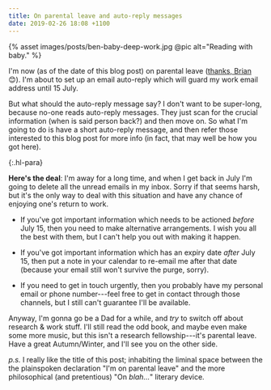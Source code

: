 ```yaml
---
title: On parental leave and auto-reply messages
date: 2019-02-26 18:08 +1100
---
```


{% asset images/posts/ben-baby-deep-work.jpg @pic alt="Reading with baby." %}

I'm now (as of the date of this blog post) on parental leave ([thanks,
Brian](http://www.anu.edu.au/news/all-news/anu-announces-major-expansion-of-parental-leave)
😊). I'm about to set up an email auto-reply which will guard my work email
address until 15 July.

But what should the auto-reply message say? I don't want to be super-long,
because no-one reads auto-reply messages. They just scan for the crucial
information (when is said person back?) and then move on. So what I'm going to
do is have a short auto-reply message, and then refer those interested to this
blog post for more info (in fact, that may well be how you got here).

{:.hl-para}

**Here's the deal**: I'm away for a long time, and when I get back in July I'm
going to delete all the unread emails in my inbox. Sorry if that seems harsh,
but it's the only way to deal with this situation and have any chance of
enjoying one's return to work.

- If you've got important information which needs to be actioned *before* July
  15, then you need to make alternative arrangements. I wish you all the best
  with them, but I can't help you out with making it happen.

- If you've got important information which has an expiry date *after* July 15,
  then put a note in your calendar to re-email me after that date (because your
  email still won't survive the purge, sorry).

- If you need to get in touch urgently, then you probably have my personal email
  or phone number---feel free to get in contact through those channels, but I
  still can't guarantee I'll be available.

Anyway, I'm gonna go be a Dad for a while, and *try* to switch off about
research & work stuff. I'll still read the odd book, and maybe even make some
more music, but this isn't a research fellowship---it's parental leave. Have a
great Autumn/Winter, and I'll see you on the other side.

*p.s.* I really like the title of this post; inhabiting the liminal space
between the the plainspoken declaration "I'm on parental leave" and the more
philosophical (and pretentious) "On *blah...*" literary device.
